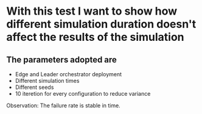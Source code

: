 # With this test I want to show how different simulation duration doesn't affect the results of the simulation
## The parameters adopted are
- Edge and Leader orchestrator deployment
- Different simulation times
- Different seeds
- 10 iteretion for every configuration to reduce variance

Observation:
The failure rate is stable in time.
